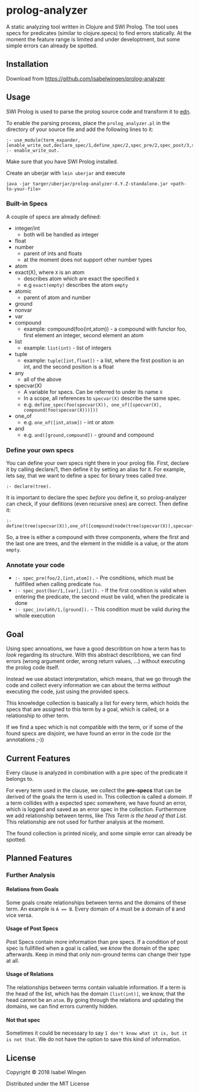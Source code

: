 # prolog-analyzer

A static analyzing tool written in Clojure and SWI Prolog. 
The tool uses specs for predicates (similar to clojure.specs) to find errors statically.
At the moment the feature range is limited and under developtment, but some simple errors can already be spotted.


## Installation

Download from https://github.com/isabelwingen/prolog-analyzer

## Usage

SWI Prolog is used to parse the prolog source code and transform it to [edn](https://github.com/edn-format/edn).

To enable the parsing process, place the `prolog_analyzer.pl` in the directory of your source file and add the following lines to it:

```
:- use_module(term_expander,[enable_write_out,declare_spec/1,define_spec/2,spec_pre/2,spec_post/3,spec_invariant/2]).
:- enable_write_out.
```

Make sure that you have SWI Prolog installed.

Create an uberjar with `lein uberjar` and execute
```
java -jar targer/uberjar/prolog-analyzer-X.Y.Z-standalone.jar <path-to-your-file>

```

### Built-in Specs
A couple of specs are already defined:
* integer/int
    * both will be handled as integer
* float
* number
    * parent of ints and floats
    * at the moment does not support other number types
* atom
* exact(X), where `X` is an atom
    * describes atom which are exact the specified `X`
    * e.g `exact(empty)` describes the atom `empty`
* atomic
    * parent of atom and number
* ground
* nonvar
* var
* compound
    * example: compound(foo(int,atom)) - a compound with functor foo, first element an integer, second element an atom
* list 
    * example: `list(int)` - list of integers
* tuple
    * example: `tuple([int,float])` - a list, where the first position is an int, and the second position is a float
* any
    * all of the above
* specvar(X)
    * A variable for specs. Can be referred to under its name `X`
    * In a scope, all references to `specvar(X)` describe the same spec.
    * e.g. `define_spec(foo(specvar(X)), one_of([specvar(X), compound(foo(specvar(X)))]))`
* one_of
    * e.g. `one_of([int,atom])` - int or atom
* and
    * e.g. `and([ground,compound])` - ground and compound
    
### Define your own specs
You can define your own specs right there in your prolog file. First, declare it by calling declare/1, then define it by setting an alias for it.
For example, lets say, that we want to define a spec for binary trees called *tree*.
```
:- declare(tree).
```
It is important to declare the spec *before* you define it, so prolog-analyzer can check, if your defitions (even recursive ones) are correct.
Then define it:
```
:- define(tree(specvar(X)),one_of([compound(node(tree(specvar(X)),specvar(X),tree(specvar(X)))),exact(empty)])).
```
So, a tree is either a compound with three components, where the first and the last one are trees, and the element in the middle is a value, or the atom `empty`.

### Annotate your code
* `:- spec_pre(foo/2,[int,atom]).` - Pre conditions, which must be fullfilled when calling predicate `foo`.
* `:- spec_post(bar/1,[var],[int]).` - If the first condition is valid when entering the predicate, the second must be valid, when the predicate is done
* `:- spec_inv(ahh/1,[ground]).` - This condition must be valid during the whole execution

## Goal
Using spec annoations, we have a good describtion on how a term has to *look* regarding its structure. With this abstract describtions, we can find errors (wrong argument order, wrong return values, ...) without executing the prolog code itself. 

Instead we use abstact interpretation, which means, that we go through the code and collect every information we can about the terms *without* executing the code, just using the provided specs.

This knowledge collection is basically a list for every term, which holds the specs that are assigned to this term by a goal, which is called, or a relationship to other term.

If we find a spec which is not compatible with the term, or if some of the found specs are disjoint, we have found an error in the code (or the annotations ;-))

## Current Features
Every clause is analyzed in combination with a pre spec of the predicate it belongs to. 

For every term used in the clause, we collect the **pre-specs** that can be derived of the goals the term is used in. This collection is called a *domain*.
If a term collides with a expected spec somewhere, we have found an error, which is logged and saved as an error spec in the collection.
Furthermore we add relationship between terms, like *This Term is the head of that List*. This relationship are not used for further analysis at the moment.

The found collection is printed nicely, and some simple error can already be spotted.


## Planned Features

### Further Analysis
#### Relations from Goals
Some goals create relationships between terms and the domains of these term. An example is `A == B`. Every domain of `A` must be a domain of `B` and vice versa.

#### Usage of Post Specs
Post Specs contain more information than pre specs. If a condition of post spec is fullfilled when a goal is called, we *know* the domain of the spec afterwards. Keep in mind that only non-ground terms can change their type at all.

#### Usage of Relations
The relationships between terms contain valuable information. If a term is the head of the list, which has the domain `[list(int)]`, we know, that the head cannot be an `atom`. By going through the relations and updating the domains, we can find errors currently hidden.

#### Not that spec
Sometimes it could be necessary to say `I don't know what it is, but it is not that`. We do not have the option to save this kind of information.


## License

Copyright © 2018 Isabel Wingen

Distributed under the MIT License
